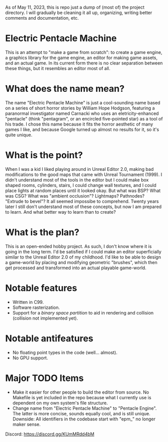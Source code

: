 As of May 11, 2023, this is repo just a dump of (most of) the project directory. I will gradually be cleaning it all up, organizing, writing better comments and documentation, etc.

# Electric Pentacle Machine
This is an attempt to "make a game from scratch": to create a game engine, a graphics library for the game engine, an editor for making game assets, and an actual game. In its current form there is no clear separation between these things, but it resembles an editor most of all.

# What does the name mean?
The name "Electric Pentacle Machine" is just a cool-sounding name based on a series of short horror stories by William Hope Hodgson, featuring a paranormal investigator named Carnacki who uses an eletricity-enhanced "pentacle" (think "pentagram", or an encircled five-pointed star) as a tool of his trade. I chose this name because it fits the horror aesthetic of many games I like, and because Google turned up almost no results for it, so it's quite unique.

# What is the point?
When I was a kid I liked playing around in Unreal Editor 2.0, making bad modifications to the good maps that came with Unreal Tournament (1999). I didn't understand most of the tools in the editor but I could make box shaped rooms, cylinders, stairs, I could change wall textures, and I could place lights at random places until it looked okay. But what was BSP? What was CSG? What was "ambient occlusion"? Lightmaps? Pathnodes? "Extrude to bevel"? It all seemed impossibe to comprehend. Twenty years later I still don't understand most of these concepts, but now I am prepared to learn. And what better way to learn than to create? 

# What is the plan?
This is an open-ended hobby project. As such, I don't know where it is going in the long term. I'd be satisfied if I could make an editor superficially similar to the Unreal Editor 2.0 of my childhood. I'd like to be able to design a game-world by placing and modifying geometric "brushes", which then get processed and transformed into an actual playable game-world.

# Notable features
- Written in C99.
- Software rasterization.
- Support for a *binary space partition* to aid in rendering and collision (collision not implemented yet).

# Notable antifeatures
- No floating point types in the code (well... almost).
- No GPU support.

# Major TODO Items
- Make it easier for other people to build the editor from source. No Makefile is yet included in the repo because what I currently use is dependent on my own system's file structure.
- Change name from "Electric Pentacle Machine" to "Pentacle Engine". The latter is more concise, sounds equally cool, and is still unique. Downside: All identifiers in the codebase start with "epm_" no longer maker sense.


Discord: https://discord.gg/KUmMRdd4bM
